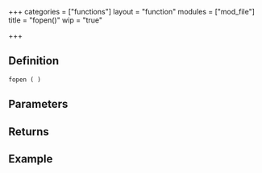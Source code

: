 +++
categories = ["functions"]
layout = "function"
modules = ["mod_file"]
title = "fopen()"
wip = "true"

+++

## Definition

    fopen ( )

## Parameters

## Returns

## Example

```
```
